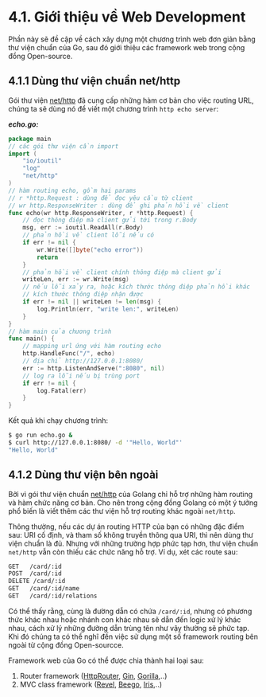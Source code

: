 # 4.1. Giới thiệu về Web Development

Phần này sẽ đề cập về cách xây dựng một chương trình web đơn giản bằng thư viện chuẩn của Go, sau đó giới thiệu các framework web trong cộng đồng Open-source.

## 4.1.1 Dùng thư viện chuẩn net/http

Gói thư viện [net/http](https://golang.org/pkg/net/http/) đã cung cấp những hàm cơ bản cho việc routing URL, chúng ta sẽ dùng nó để viết một chương trình `http echo server`:

***echo.go:***

```go
package main
// các gói thư viện cần import
import (
    "io/ioutil"
    "log"
    "net/http"
)
// hàm routing echo, gồm hai params
// r *http.Request : dùng để đọc yêu cầu từ client
// wr http.ResponseWriter : dùng để ghi phản hồi về client
func echo(wr http.ResponseWriter, r *http.Request) {
    // đọc thông điệp mà client gửi tới trong r.Body
    msg, err := ioutil.ReadAll(r.Body)
    // phản hồi về client lỗi nếu có
    if err != nil {
        wr.Write([]byte("echo error"))
        return
    }
    // phản hồi về client chính thông điệp mà client gửi
    writeLen, err := wr.Write(msg)
    // nếu lỗi xảy ra, hoặc kích thước thông điệp phản hồi khác
    // kích thước thông điệp nhận được
    if err != nil || writeLen != len(msg) {
        log.Println(err, "write len:", writeLen)
    }
}
// hàm main của chương trình
func main() {
    // mapping url ứng với hàm routing echo
    http.HandleFunc("/", echo)
    // địa chỉ http://127.0.0.1:8080/
    err := http.ListenAndServe(":8080", nil)
    // log ra lỗi nếu bị trùng port
    if err != nil {
        log.Fatal(err)
    }
}
```

Kết quả khi chạy chương trình:

```sh
$ go run echo.go &
$ curl http://127.0.0.1:8080/ -d '"Hello, World"'
"Hello, World"
```


## 4.1.2 Dùng thư viện bên ngoài

Bởi vì gói thư viện chuẩn [net/http](https://golang.org/pkg/net/http/) của Golang chỉ hỗ trợ những hàm routing và hàm chức năng cơ bản. Cho nên trong cộng đồng Golang có một ý tưởng phổ biến là viết thêm các thư viện hỗ trợ routing khác ngoài `net/http`.

Thông thường, nếu các dự án routing HTTP của bạn có những đặc điểm sau: URI cố định, và tham số không truyền thông qua URI, thì nên dùng thư viện chuẩn là đủ. Nhưng với những trường hợp phức tạp hơn, thư viện chuẩn `net/http` vẫn còn thiếu các chức năng hỗ trợ. Ví dụ, xét các route sau:

```sh
GET   /card/:id
POST  /card/:id
DELETE /card/:id
GET   /card/:id/name
GET   /card/:id/relations
```

Có thể thấy rằng, cùng là đường dẫn có chứa `/card/:id`, nhưng có phương thức khác nhau hoặc nhánh con khác nhau sẽ dẫn đến logic xử lý khác nhau, cách xử lý những đường dẫn trùng tên như vậy thường sẽ phức tạp. Khi đó chúng ta có thể nghĩ đến việc sử dụng một số framework routing bên ngoài từ cộng đồng Open-sourcce.

Framework web của Go có thể được chia thành hai loại sau:

1. Router framework ([HttpRouter](https://github.com/julienschmidt/httprouter), [Gin](https://github.com/gin-gonic/gin), [Gorilla](https://github.com/gorilla/mux),..)
2. MVC class framework ([Revel](https://github.com/revel/revel), [Beego](https://github.com/astaxie/beego), [Iris](https://github.com/kataras/iris),..)
